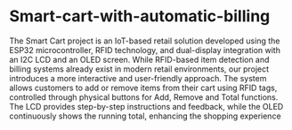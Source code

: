 # Smart-cart-with-automatic-billing  
The Smart Cart project is an IoT-based retail solution developed using the ESP32
microcontroller, RFID technology, and dual-display integration with an I2C LCD and
an OLED screen. While RFID-based item detection and billing systems already exist in
modern retail environments, our project introduces a more interactive and user-friendly
approach. The system allows customers to add or remove items from their cart using
RFID tags, controlled through physical buttons for Add, Remove and Total
functions. The LCD provides step-by-step instructions and feedback, while the OLED
continuously shows the running total, enhancing the shopping experience
